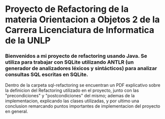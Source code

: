 # Proyecto de Refactoring de la materia Orientacion a Objetos 2 de la Carrera Licenciatura de Informatica de la UNLP

### Bienvenidos a mi proyecto de refactoring usando Java. Se utiliza para trabajar con SQLite utilizando ANTLR (un generador de analizadores léxicos y sintácticos) para analizar consultas SQL escritas en SQLite.

Dentro de la carpeta sql-refactoring se encuentran un PDF explicativo sobre la definicion del Refactoring utilizado en el proyecto, junto con las "precondiciones" y "postcondiciones" del mismo; ademas de la implementacion, explicando las clases utilizadas, y por ultimo una conclusion remarcando puntos importantes de implementacion del proyecto en general.
